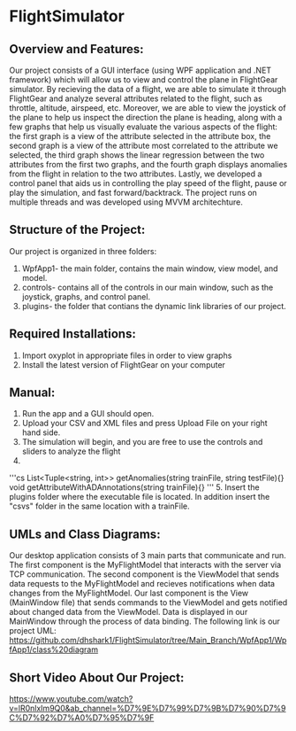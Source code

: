 # FlightSimulator

## Overview and Features: 

Our project consists of a GUI interface (using WPF application and .NET framework) which will allow us to view and control the plane in FlightGear simulator. By recieving the data of a flight, we are able to simulate it through FlightGear and analyze several attributes related to the flight, such as throttle, altitude, airspeed, etc. Moreover, we are able to view the joystick of the plane to help us inspect the direction the plane is heading, along with a few graphs that help us visually evaluate the various aspects of the flight: the first graph is a view of the attribute selected in the attribute box, the second graph is a view of the attribute most correlated to the attribute we selected, the third graph shows the linear regression between the two attributes from the first two graphs, and the fourth graph displays anomalies from the flight in relation to the two attributes. Lastly, we developed a control panel that aids us in controlling the play speed of the flight, pause or play the simulation, and fast forward/backtrack. 
The project runs on multiple threads and was developed using MVVM architechture.

## Structure of the Project: 

Our project is organized in three folders: 

1. WpfApp1- the main folder, contains the main window, view model, and model. 
2. controls- contains all of the controls in our main window, such as the joystick, graphs, and control panel.
3. plugins- the folder that contians the dynamic link libraries of our project.

## Required Installations: 

1. Import oxyplot in appropriate files in order to view graphs
2. Install the latest version of FlightGear on your computer 

## Manual: 

1. Run the app and a GUI should open.
2. Upload your CSV and XML files and press Upload File on your right hand side. 
3. The simulation will begin, and you are free to use the controls and sliders to analyze the flight 
4. 
'''cs
List<Tuple<string, int>> getAnomalies(string trainFile, string testFile){}
void getAttributeWithADAnnotations(string trainFile){}
'''
5. Insert the plugins folder where the executable file is located. In addition insert the "csvs" folder in the same location with a trainFile. 


## UMLs and Class Diagrams: 

Our desktop application consists of 3 main parts that communicate and run. The first component is the MyFlightModel that interacts with the server via TCP communication. The second component is the ViewModel that sends data requests to the MyFlightModel and recieves notifications when data changes from the MyFlightModel. Our last component is the View (MainWindow file) that sends commands to the ViewModel and gets notified about changed data from the ViewModel. Data is displayed in our MainWindow through the process of data binding. The following link is our project UML: https://github.com/dhshark1/FlightSimulator/tree/Main_Branch/WpfApp1/WpfApp1/class%20diagram

## Short Video About Our Project: 
https://www.youtube.com/watch?v=lR0nlxIm9Q0&ab_channel=%D7%9E%D7%99%D7%9B%D7%90%D7%9C%D7%92%D7%A0%D7%95%D7%9F
